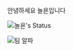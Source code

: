 안녕하세요 놀욘입니다

![놀욘's Status](https://github-readme-stats.vercel.app/api?username=noryonkr&show_icons=true)

![팀 알파](https://alphakr.xyz)

